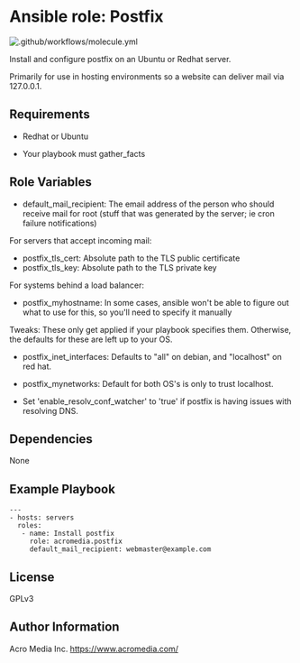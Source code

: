 # Ansible role: Postfix

![.github/workflows/molecule.yml](https://github.com/AcroMedia/ansible-role-postfix/workflows/.github/workflows/molecule.yml/badge.svg)

Install and configure postfix on an Ubuntu or Redhat server.

Primarily for use in hosting environments so a website can deliver mail via 127.0.0.1.

## Requirements

* Redhat or Ubuntu

* Your playbook must gather_facts

## Role Variables

* default_mail_recipient: The email address of the person who should receive mail for root (stuff that was generated by the server; ie cron failure notifications)

For servers that accept incoming mail:
* postfix_tls_cert: Absolute path to the TLS public certificate
* postfix_tls_key: Absolute path to the TLS private key

For systems behind a load balancer:
* postfix_myhostname: In some cases, ansible won't be able to figure out what to use for this, so you'll need to specify it manually

Tweaks: These only get applied if your playbook specifies them. Otherwise, the defaults for these are left up to your OS.
* postfix_inet_interfaces: Defaults to "all" on debian, and "localhost" on red hat.
* postfix_mynetworks: Default for both OS's is only to trust localhost.

* Set 'enable_resolv_conf_watcher' to 'true' if postfix is having issues with resolving DNS.

## Dependencies

None

## Example Playbook

    ---
    - hosts: servers
      roles:
       - name: Install postfix
         role: acromedia.postfix
         default_mail_recipient: webmaster@example.com

## License

GPLv3

## Author Information

Acro Media Inc.
https://www.acromedia.com/
